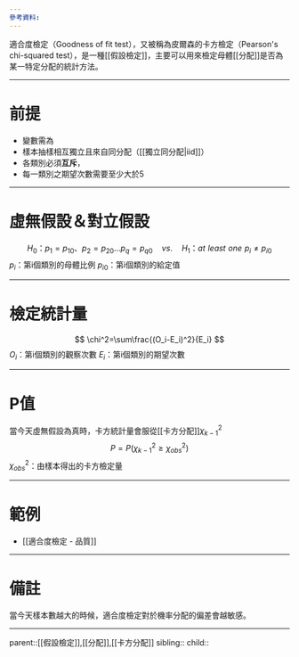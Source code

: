 ```yaml
---
參考資料:
---
```

適合度檢定（Goodness of fit test），又被稱為皮爾森的卡方檢定（Pearson's chi-squared test），是一種[[假設檢定]]，主要可以用來檢定母體[[分配]]是否為某一特定分配的統計方法。
- - -
# 前提
- 變數需為
- 樣本抽樣相互獨立且來自同分配（[[獨立同分配|iid]]）
- 各類別必須**互斥**，
- 每一類別之期望次數需要至少大於5
- - -
# 虛無假設＆對立假設
$$
H_0\text{：}p_1=p_{10}、p_2=p_{20}\ldots p_q=p_{q0}\quad vs.\quad H_1\text{：}at \,\,least\,\,one\,\,p_i\neq p_{i0}
$$
$p_i$：第i個類別的母體比例
$p_{i0}$：第i個類別的給定值
- - -
# 檢定統計量
$$
\chi^2=\sum\frac{(O_i-E_i)^2}{E_i}
$$
$O_i$：第i個類別的觀察次數
$E_i$：第i個類別的期望次數
- - -
# P值
當今天虛無假設為真時，卡方統計量會服從[[卡方分配]]$\chi^2_{k-1}$
$$
P=P(\chi^2_{k-1}\geq\chi^2_{obs})
$$
$\chi^2_{obs}$：由樣本得出的卡方檢定量
- - -
# 範例
- [[適合度檢定 - 品質]]
- - -
# 備註
當今天樣本數越大的時候，適合度檢定對於機率分配的偏差會越敏感。
- - -
parent::[[假設檢定]],[[分配]],[[卡方分配]]
sibling::
child::